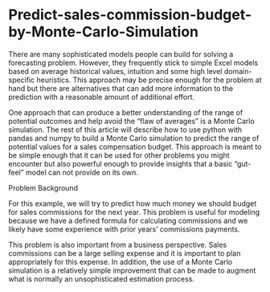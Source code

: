 # Predict-sales-commission-budget-by-Monte-Carlo-Simulation

There are many sophisticated models people can build for solving a forecasting problem. However, they frequently stick to simple Excel models based on average historical values, intuition and some high level domain-specific heuristics. This approach may be precise enough for the problem at hand but there are alternatives that can add more information to the prediction with a reasonable amount of additional effort.

One approach that can produce a better understanding of the range of potential outcomes and help avoid the “flaw of averages” is a Monte Carlo simulation. The rest of this article will describe how to use python with pandas and numpy to build a Monte Carlo simulation to predict the range of potential values for a sales compensation budget. This approach is meant to be simple enough that it can be used for other problems you might encounter but also powerful enough to provide insights that a basic “gut-feel” model can not provide on its own.

Problem Background

For this example, we will try to predict how much money we should budget for sales commissions for the next year. This problem is useful for modeling because we have a defined formula for calculating commissions and we likely have some experience with prior years’ commissions payments.

This problem is also important from a business perspective. Sales commissions can be a large selling expense and it is important to plan appropriately for this expense. In addition, the use of a Monte Carlo simulation is a relatively simple improvement that can be made to augment what is normally an unsophisticated estimation process.
